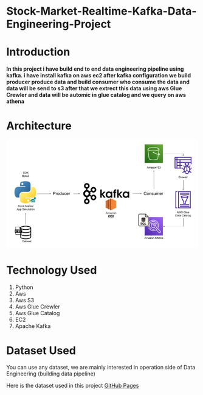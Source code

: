 # Stock-Market-Realtime-Kafka-Data-Engineering-Project
# Introduction
**In this project i have build end to end data engineering pipeline using kafka. i have install kafka on aws ec2 after kafka configuration we build producer produce data
and build consumer who consume the data and data will be send to s3 after that we extrect this data using aws Glue Crewler and data will be automic in glue catalog 
and we query on aws athena**

# Architecture 
![Project Architecture](Architecture.jpg)

# Technology Used
1. Python
2. Aws
3. Aws S3
4. Aws Glue Crewler
5. Aws Glue Catalog
6. EC2
7. Apache Kafka

# Dataset Used

You can use any dataset, we are mainly interested in operation side of Data Engineering (building data pipeline)

Here is the dataset used in this project 
[GitHub Pages](https://github.com/MEHBOOBAHMED966/Stock-Market-Realtime-Kafka-Data-Engineering-Project/blob/main/indexProcessed.csv)

